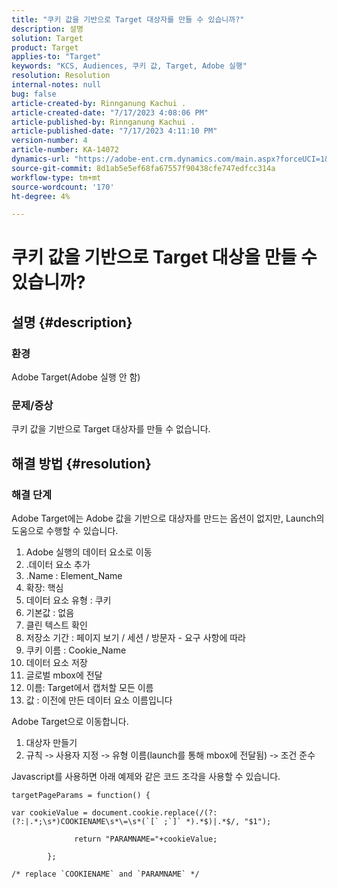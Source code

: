 ```yaml
---
title: "쿠키 값을 기반으로 Target 대상자를 만들 수 있습니까?"
description: 설명
solution: Target
product: Target
applies-to: "Target"
keywords: "KCS, Audiences, 쿠키 값, Target, Adobe 실행"
resolution: Resolution
internal-notes: null
bug: false
article-created-by: Rinnganung Kachui .
article-created-date: "7/17/2023 4:08:06 PM"
article-published-by: Rinnganung Kachui .
article-published-date: "7/17/2023 4:11:10 PM"
version-number: 4
article-number: KA-14072
dynamics-url: "https://adobe-ent.crm.dynamics.com/main.aspx?forceUCI=1&pagetype=entityrecord&etn=knowledgearticle&id=91236419-bc24-ee11-9cbe-6045bd006268"
source-git-commit: 8d1ab5e5ef68fa67557f90438cfe747edfcc314a
workflow-type: tm+mt
source-wordcount: '170'
ht-degree: 4%

---
```


# 쿠키 값을 기반으로 Target 대상을 만들 수 있습니까?

## 설명 {#description}




### 환경



Adobe Target(Adobe 실행 안 함)



### 문제/증상



쿠키 값을 기반으로 Target 대상자를 만들 수 없습니다.


## 해결 방법 {#resolution}




### 해결 단계



Adobe Target에는 Adobe 값을 기반으로 대상자를 만드는 옵션이 없지만, Launch의 도움으로 수행할 수 있습니다.

1. Adobe 실행의 데이터 요소로 이동
2. .데이터 요소 추가
3. .Name : Element_Name
4. 확장: 핵심
5. 데이터 요소 유형 : 쿠키
6. 기본값 : 없음
7. 클린 텍스트 확인
8. 저장소 기간 : 페이지 보기 / 세션 / 방문자 - 요구 사항에 따라
9. 쿠키 이름 : Cookie_Name
10. 데이터 요소 저장
11. 글로벌 mbox에 전달
12. 이름: Target에서 캡처할 모든 이름
13. 값 : 이전에 만든 데이터 요소 이름입니다


Adobe Target으로 이동합니다.

1. 대상자 만들기
2. 규칙 -`>`  사용자 지정 -`>`  유형 이름(launch를 통해 mbox에 전달됨) -`>`  조건 준수




Javascript를 사용하면 아래 예제와 같은 코드 조각을 사용할 수 있습니다.


```
targetPageParams = function() {

var cookieValue = document.cookie.replace(/(?:(?:|.*;\s*)COOKIENAME\s*\=\s*(`[` ;`]` *).*$)|.*$/, "$1");

              return "PARAMNAME="+cookieValue;

        };

/* replace `COOKIENAME` and `PARAMNAME` */
```

